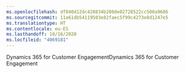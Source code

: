 ```yaml
---
ms.openlocfilehash: df040d12dc420834b280de02728522cc500a9686
ms.sourcegitcommit: 11a61db54119503e82faec5f99c4273e8d1247e5
ms.translationtype: HT
ms.contentlocale: eu-ES
ms.lasthandoff: 10/16/2020
ms.locfileid: "4069181"
---
```

<span data-ttu-id="1e62e-101">Dynamics 365 for Customer Engagement</span><span class="sxs-lookup"><span data-stu-id="1e62e-101">Dynamics 365 for Customer Engagement</span></span>

